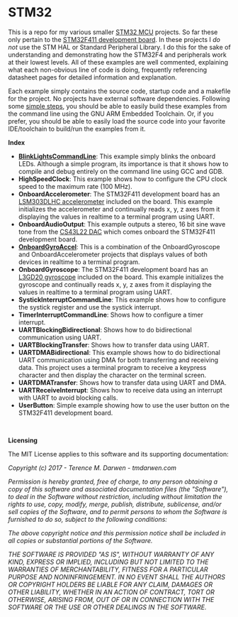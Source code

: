 STM32
=====

This is a repo for my various smaller [STM32 MCU](http://www.st.com/en/microcontrollers/stm32-32-bit-arm-cortex-mcus.html) projects.  So far these only pertain to the [STM32F411 development board](http://www.st.com/en/microcontrollers/stm32f411.html?querycriteria=productId=LN1877).  In these projects I *_do not_* use the STM HAL or Standard Peripheral Library.  I do this for the sake of understanding and demonstrating how the STM32F4 and peripherals work at their lowest levels.  All of these examples are well commented, explaining what each non-obvious line of code is doing, frequently referencing datasheet pages for detailed information and explanation.

Each example simply contains the source code, startup code and a makefile for the project.  No projects have external software dependencies.  Following some [simple steps](BlinkLightsCommandLine/README.md), you should be able to easily build these examples from the command line using the GNU ARM Embedded Toolchain.  Or, if you prefer, you should be able to easily load the source code into your favorite IDE/toolchain to build/run the examples from it.

**Index**

-   [**BlinkLightsCommandLine**](BlinkLightsCommandLine/README.md): This example simply blinks the onboard LEDs.  Although a simple program, its importance is that it shows how to compile and debug entirely on the command line using GCC and GDB.  
-   **HighSpeedClock**: This example shows how to configure the CPU clock speed to the maximum rate (100 MHz).
-   **OnboardAccelerometer**: The STM32F411 development board has an [LSM303DLHC accelerometer](http://www.st.com/en/mems-and-sensors/lsm303dlhc.html) included on the board.  This example initializes the accelerometer and continually reads x, y, z axes from it displaying the values in realtime to a terminal program using UART.
-   **OnboardAudioOutput**: This example outputs a stereo, 16 bit sine wave tone from the [CS43L22 DAC](https://www.cirrus.com/products/cs43l22/) which comes onboard the STM32F411 development board.
-   [**OnboardGyroAccel**](OnboardGyroAccel/README.md): This is a combination of the OnboardGyroscope and OnboardAccelerometer projects that displays values of both devices in realtime to a terminal program.
-   **OnboardGyroscope**: The STM32F411 development board has an [L3GD20 gyroscope](http://www.st.com/en/mems-and-sensors/l3gd20.html) included on the board.  This example initializes the gyroscope and continually reads x, y, z axes from it displaying the values in realtime to a terminal program using UART.
-   **SystickInterruptCommandLine**: This example shows how to configure the systick register and use the systick interrupt.
-   **TimerInterruptCommandLine**: Shows how to configure a timer interrupt.
-   **UARTBlockingBidirectional**: Shows how to do bidirectional communication using UART.
-   **UARTBlockingTransfer**: Shows how to transfer data using UART.
-   **UARTDMABidirectional**: This example shows how to do bidirectional UART communication using DMA for both transferring and receiving data.  This project uses a terminal program to receive a keypress character and then display the character on the terminal screen.
-   **UARTDMATransfer**: Shows how to transfer data using UART and DMA.
-   **UARTReceiveInterrupt**: Shows how to receive data using an interrupt with UART to avoid blocking calls.
-   **UserButton**: Simple example showing how to use the user button on the STM32F411 development board.

 

**Licensing**

The MIT License applies to this software and its supporting documentation:

*Copyright (c) 2017 - Terence M. Darwen - tmdarwen.com*

*Permission is hereby granted, free of charge, to any person obtaining a copy of
this software and associated documentation files (the "Software"), to deal in
the Software without restriction, including without limitation the rights to
use, copy, modify, merge, publish, distribute, sublicense, and/or sell copies of
the Software, and to permit persons to whom the Software is furnished to do so,
subject to the following conditions:*

*The above copyright notice and this permission notice shall be included in all
copies or substantial portions of the Software.*

*THE SOFTWARE IS PROVIDED "AS IS", WITHOUT WARRANTY OF ANY KIND, EXPRESS OR
IMPLIED, INCLUDING BUT NOT LIMITED TO THE WARRANTIES OF MERCHANTABILITY, FITNESS
FOR A PARTICULAR PURPOSE AND NONINFRINGEMENT. IN NO EVENT SHALL THE AUTHORS OR
COPYRIGHT HOLDERS BE LIABLE FOR ANY CLAIM, DAMAGES OR OTHER LIABILITY, WHETHER
IN AN ACTION OF CONTRACT, TORT OR OTHERWISE, ARISING FROM, OUT OF OR IN
CONNECTION WITH THE SOFTWARE OR THE USE OR OTHER DEALINGS IN THE SOFTWARE.*
